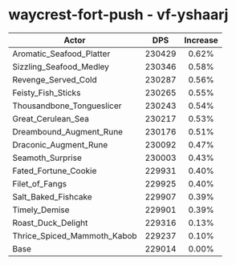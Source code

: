 # waycrest-fort-push - vf-yshaarj
| Actor | DPS | Increase |
|---|:---:|:---:|
|Aromatic_Seafood_Platter|230429|0.62%|
|Sizzling_Seafood_Medley|230346|0.58%|
|Revenge_Served_Cold|230287|0.56%|
|Feisty_Fish_Sticks|230265|0.55%|
|Thousandbone_Tongueslicer|230243|0.54%|
|Great_Cerulean_Sea|230217|0.53%|
|Dreambound_Augment_Rune|230176|0.51%|
|Draconic_Augment_Rune|230092|0.47%|
|Seamoth_Surprise|230003|0.43%|
|Fated_Fortune_Cookie|229931|0.40%|
|Filet_of_Fangs|229925|0.40%|
|Salt_Baked_Fishcake|229907|0.39%|
|Timely_Demise|229901|0.39%|
|Roast_Duck_Delight|229316|0.13%|
|Thrice_Spiced_Mammoth_Kabob|229237|0.10%|
|Base|229014|0.00%|
